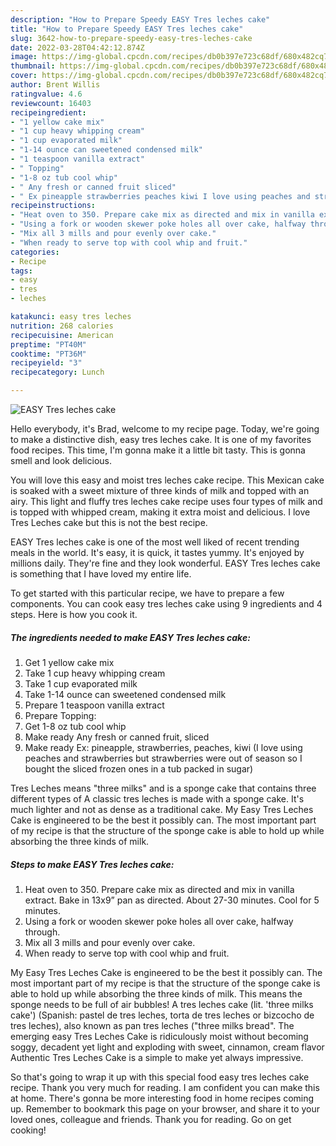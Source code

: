 ```yaml
---
description: "How to Prepare Speedy EASY Tres leches cake"
title: "How to Prepare Speedy EASY Tres leches cake"
slug: 3642-how-to-prepare-speedy-easy-tres-leches-cake
date: 2022-03-28T04:42:12.874Z
image: https://img-global.cpcdn.com/recipes/db0b397e723c68df/680x482cq70/easy-tres-leches-cake-recipe-main-photo.jpg
thumbnail: https://img-global.cpcdn.com/recipes/db0b397e723c68df/680x482cq70/easy-tres-leches-cake-recipe-main-photo.jpg
cover: https://img-global.cpcdn.com/recipes/db0b397e723c68df/680x482cq70/easy-tres-leches-cake-recipe-main-photo.jpg
author: Brent Willis
ratingvalue: 4.6
reviewcount: 16403
recipeingredient:
- "1 yellow cake mix"
- "1 cup heavy whipping cream"
- "1 cup evaporated milk"
- "1-14 ounce can sweetened condensed milk"
- "1 teaspoon vanilla extract"
- " Topping"
- "1-8 oz tub cool whip"
- " Any fresh or canned fruit sliced"
- " Ex pineapple strawberries peaches kiwi I love using peaches and strawberries but strawberries were out of season so I bought the sliced frozen ones in a tub packed in sugar"
recipeinstructions:
- "Heat oven to 350. Prepare cake mix as directed and mix in vanilla extract. Bake in 13x9” pan as directed. About 27-30 minutes. Cool for 5 minutes."
- "Using a fork or wooden skewer poke holes all over cake, halfway through."
- "Mix all 3 mills and pour evenly over cake."
- "When ready to serve top with cool whip and fruit."
categories:
- Recipe
tags:
- easy
- tres
- leches

katakunci: easy tres leches 
nutrition: 268 calories
recipecuisine: American
preptime: "PT40M"
cooktime: "PT36M"
recipeyield: "3"
recipecategory: Lunch

---
```



![EASY Tres leches cake](https://img-global.cpcdn.com/recipes/db0b397e723c68df/680x482cq70/easy-tres-leches-cake-recipe-main-photo.jpg)

Hello everybody, it's Brad, welcome to my recipe page. Today, we're going to make a distinctive dish, easy tres leches cake. It is one of my favorites food recipes. This time, I'm gonna make it a little bit tasty. This is gonna smell and look delicious.

You will love this easy and moist tres leches cake recipe. This Mexican cake is soaked with a sweet mixture of three kinds of milk and topped with an airy. This light and fluffy tres leches cake recipe uses four types of milk and is topped with whipped cream, making it extra moist and delicious. I love Tres Leches cake but this is not the best recipe.

EASY Tres leches cake is one of the most well liked of recent trending meals in the world. It's easy, it is quick, it tastes yummy. It's enjoyed by millions daily. They're fine and they look wonderful. EASY Tres leches cake is something that I have loved my entire life.


To get started with this particular recipe, we have to prepare a few components. You can cook easy tres leches cake using 9 ingredients and 4 steps. Here is how you cook it.

<!--inarticleads1-->

##### The ingredients needed to make EASY Tres leches cake:

1. Get 1 yellow cake mix
1. Take 1 cup heavy whipping cream
1. Take 1 cup evaporated milk
1. Take 1-14 ounce can sweetened condensed milk
1. Prepare 1 teaspoon vanilla extract
1. Prepare  Topping:
1. Get 1-8 oz tub cool whip
1. Make ready  Any fresh or canned fruit, sliced
1. Make ready  Ex: pineapple, strawberries, peaches, kiwi (I love using peaches and strawberries but strawberries were out of season so I bought the sliced frozen ones in a tub packed in sugar)


Tres Leches means &#34;three milks&#34; and is a sponge cake that contains three different types of A classic tres leches is made with a sponge cake. It&#39;s much lighter and not as dense as a traditional cake. My Easy Tres Leches Cake is engineered to be the best it possibly can. The most important part of my recipe is that the structure of the sponge cake is able to hold up while absorbing the three kinds of milk. 

<!--inarticleads2-->

##### Steps to make EASY Tres leches cake:

1. Heat oven to 350. Prepare cake mix as directed and mix in vanilla extract. Bake in 13x9” pan as directed. About 27-30 minutes. Cool for 5 minutes.
1. Using a fork or wooden skewer poke holes all over cake, halfway through.
1. Mix all 3 mills and pour evenly over cake.
1. When ready to serve top with cool whip and fruit.


My Easy Tres Leches Cake is engineered to be the best it possibly can. The most important part of my recipe is that the structure of the sponge cake is able to hold up while absorbing the three kinds of milk. This means the sponge needs to be full of air bubbles! A tres leches cake (lit. &#39;three milks cake&#39;) (Spanish: pastel de tres leches, torta de tres leches or bizcocho de tres leches), also known as pan tres leches (&#34;three milks bread&#34;. The emerging easy Tres Leches Cake is ridiculously moist without becoming soggy, decadent yet light and exploding with sweet, cinnamon, cream flavor Authentic Tres Leches Cake is a simple to make yet always impressive. 

So that's going to wrap it up with this special food easy tres leches cake recipe. Thank you very much for reading. I am confident you can make this at home. There's gonna be more interesting food in home recipes coming up. Remember to bookmark this page on your browser, and share it to your loved ones, colleague and friends. Thank you for reading. Go on get cooking!
